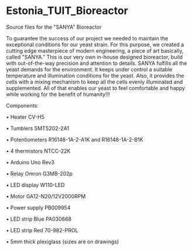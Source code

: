 # Estonia_TUIT_Bioreactor
Source files for the "SANYA" Bioreactor

To guarantee the success of our project we needed to maintain the exceptional conditions for our yeast strain. For this purpose, we created a cutting edge masterpiece of modern engineering, a piece of art basically, called "SANYA." This is our very own in-house designed bioreactor, build with out-of-the-way precision and attention to details. 
SANYA fulfills all the yeast demands for the environment. It keeps under control a suitable temperature and illumination conditions for the yeast. Also, it provides the cells with a mixing mechanism to keep all the cells evenly illuminated and supplemented.
All of that enables our yeast to feel comfortable and happy while working for the benefit of humanity!!!

Components:

•	Heater CV-H5

•	Tumblers SMTS202-2A1

•	Potentiometers R16148-1A-2-A1K and R16148-1A-2-B1K

•	4 thermistors NTCC-22K 

•	Arduino Uno Rev3

•	Relay Omron G3MB-202p

•	LED display W110-LED

•	Motor GA12-N20/12V2000RPM

•	Power supply PB009954

•	LED strip Blue PA030668

•	LED strip Red 70-982-PROL

•	5mm thick plexiglass (sizes are on drawings)  
